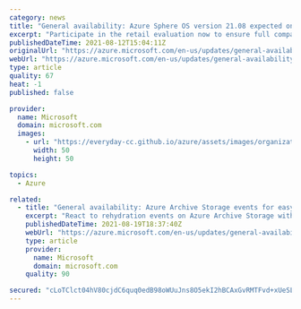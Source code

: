 ```yaml
---
category: news
title: "General availability: Azure Sphere OS version 21.08 expected on Aug 25"
excerpt: "Participate in the retail evaluation now to ensure full compatibility. The OS evaluation period provides 14 days for backward compatibility testing."
publishedDateTime: 2021-08-12T15:04:11Z
originalUrl: "https://azure.microsoft.com/en-us/updates/general-availability-azure-sphere-os-version-2108-expected-on-aug-25/"
webUrl: "https://azure.microsoft.com/en-us/updates/general-availability-azure-sphere-os-version-2108-expected-on-aug-25/"
type: article
quality: 67
heat: -1
published: false

provider:
  name: Microsoft
  domain: microsoft.com
  images:
    - url: "https://everyday-cc.github.io/azure/assets/images/organizations/microsoft.com-50x50.jpg"
      width: 50
      height: 50

topics:
  - Azure

related:
  - title: "General availability: Azure Archive Storage events for easy rehydration of archived blobs"
    excerpt: "React to rehydration events on Azure Archive Storage with Azure Event Grid."
    publishedDateTime: 2021-08-19T18:37:40Z
    webUrl: "https://azure.microsoft.com/en-us/updates/general-availability-azure-archive-storage-events-for-easy-rehydration-of-archived-blobs/"
    type: article
    provider:
      name: Microsoft
      domain: microsoft.com
    quality: 90

secured: "cLoTClct04hV80cjdC6quq0edB98oWUuJns8O5ekI2hBCAxGvRMTFvd+xUeSLtQ+1psQsUCCAsGWtRSOcvBsmtGCYKHM58knSFJEtcMCE7q0Ua57nLrr7Q7Mk6RQvEL0/L54XxxkkWlziIUI0AGW7tJkFitLgmx+71iJs5MzUtOsldP2WWAeG5bRPXyba611ZNguUYQarbZfIDF0xoKAAd59ER51/+5kzf8CWdPDJG4QAz/PiEdmJ/aGAVOjWdfNufzdlrR6/Soh//uci+Z6iwgCjYOOou+2g9OAQVwUPkrccopoEw6U9InPGKrZ1w3Kt3JJ8IwfdM936h44x/3Da03UdEtxXA1eByqbBJYFPqE=;AQIAERs9JK9bvpvjeUA1Ag=="
---
```


